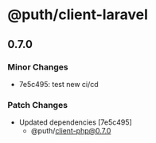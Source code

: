 # @puth/client-laravel

## 0.7.0

### Minor Changes

- 7e5c495: test new ci/cd

### Patch Changes

- Updated dependencies [7e5c495]
  - @puth/client-php@0.7.0
